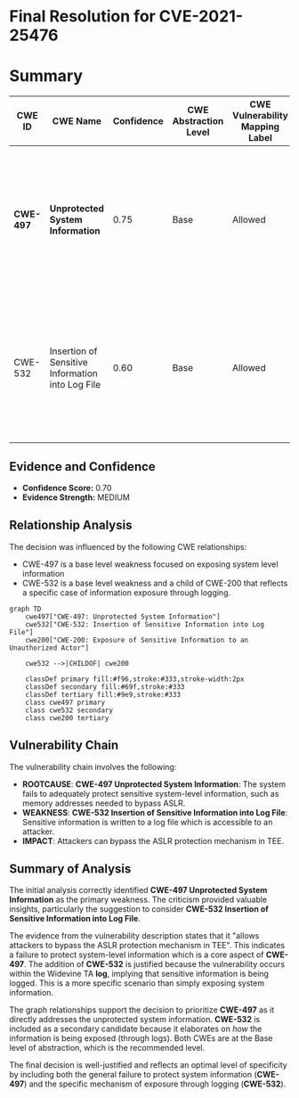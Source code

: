 # Final Resolution for CVE-2021-25476

# Summary

| CWE ID | CWE Name | Confidence | CWE Abstraction Level | CWE Vulnerability Mapping Label | CWE-Vulnerability Mapping Notes |
|---|---|---|---|---|---|
| **CWE-497** | **Unprotected System Information** | 0.75 | Base | Allowed | Primary CWE: The vulnerability allows attackers to bypass ASLR, indicating a failure to properly protect system-level information. |
| CWE-532 | Insertion of Sensitive Information into Log File | 0.60 | Base | Allowed | Secondary Candidate: The vulnerability is within the Widevine TA **log**, suggesting that sensitive information is being written to the log file. |

## Evidence and Confidence

*   **Confidence Score:** 0.70
*   **Evidence Strength:** MEDIUM

## Relationship Analysis
The decision was influenced by the following CWE relationships:
  - CWE-497 is a base level weakness focused on exposing system level information
  - CWE-532 is a base level weakness and a child of CWE-200 that reflects a specific case of information exposure through logging.

```mermaid
graph TD
    cwe497["CWE-497: Unprotected System Information"]
    cwe532["CWE-532: Insertion of Sensitive Information into Log File"]
    cwe200["CWE-200: Exposure of Sensitive Information to an Unauthorized Actor"]

    cwe532 -->|CHILDOF| cwe200

    classDef primary fill:#f96,stroke:#333,stroke-width:2px
    classDef secondary fill:#69f,stroke:#333
    classDef tertiary fill:#9e9,stroke:#333
    class cwe497 primary
    class cwe532 secondary
    class cwe200 tertiary
```

## Vulnerability Chain
The vulnerability chain involves the following:
  - **ROOTCAUSE**: **CWE-497 Unprotected System Information**: The system fails to adequately protect sensitive system-level information, such as memory addresses needed to bypass ASLR.
  - **WEAKNESS**: **CWE-532 Insertion of Sensitive Information into Log File**: Sensitive information is written to a log file which is accessible to an attacker.
  - **IMPACT**: Attackers can bypass the ASLR protection mechanism in TEE.

## Summary of Analysis
The initial analysis correctly identified **CWE-497 Unprotected System Information** as the primary weakness. The criticism provided valuable insights, particularly the suggestion to consider **CWE-532 Insertion of Sensitive Information into Log File**.

The evidence from the vulnerability description states that it "allows attackers to bypass the ASLR protection mechanism in TEE". This indicates a failure to protect system-level information which is a core aspect of **CWE-497**. The addition of **CWE-532** is justified because the vulnerability occurs within the Widevine TA **log**, implying that sensitive information is being logged. This is a more specific scenario than simply exposing system information.

The graph relationships support the decision to prioritize **CWE-497** as it directly addresses the unprotected system information. **CWE-532** is included as a secondary candidate because it elaborates on *how* the information is being exposed (through logs). Both CWEs are at the Base level of abstraction, which is the recommended level.

The final decision is well-justified and reflects an optimal level of specificity by including both the general failure to protect system information (**CWE-497**) and the specific mechanism of exposure through logging (**CWE-532**).
